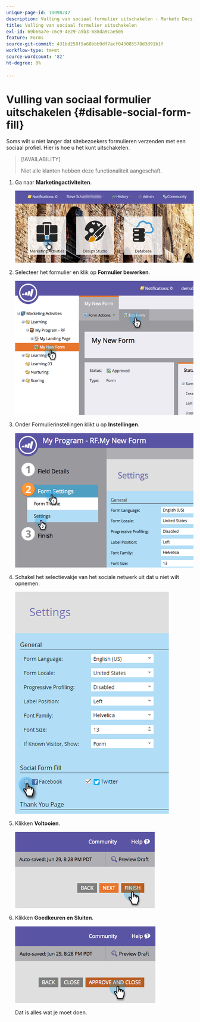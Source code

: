 ```yaml
---
unique-page-id: 10098242
description: Vulling van sociaal formulier uitschakelen - Marketo Docs - Productdocumentatie
title: Vulling van sociaal formulier uitschakelen
exl-id: 69b66a7e-c6c9-4e29-a5b3-688da9cae505
feature: Forms
source-git-commit: 431bd258f9a68bbb9df7acf043085578d3d91b1f
workflow-type: tm+mt
source-wordcount: '82'
ht-degree: 0%

---
```


# Vulling van sociaal formulier uitschakelen {#disable-social-form-fill}

Soms wilt u niet langer dat sitebezoekers formulieren verzenden met een sociaal profiel. Hier is hoe u het kunt uitschakelen.

>[!AVAILABILITY]
>
>Niet alle klanten hebben deze functionaliteit aangeschaft.

1. Ga naar **Marketingactiviteiten**.

   ![](assets/login-marketing-activities-10.png)

1. Selecteer het formulier en klik op **Formulier bewerken**.

   ![](assets/image2014-9-15-16-3a35-3a54.png)

1. Onder Formulierinstellingen klikt u op **Instellingen**.

   ![](assets/image2014-9-15-16-3a36-3a4.png)

1. Schakel het selectievakje van het sociale netwerk uit dat u niet wilt opnemen.

   ![](assets/image2016-4-28-16-3a49-3a23.png)

1. Klikken **Voltooien**.

   ![](assets/image2014-9-15-16-3a36-3a26.png)

1. Klikken **Goedkeuren en Sluiten**.

   ![](assets/image2014-9-15-16-3a36-3a33.png)

   Dat is alles wat je moet doen.
